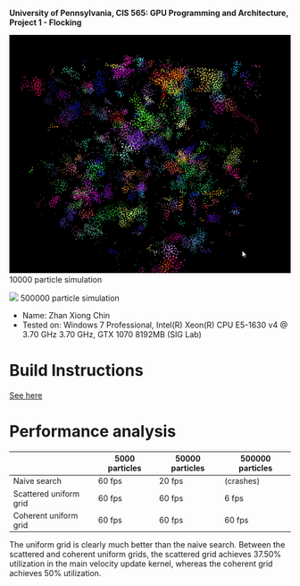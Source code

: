 **University of Pennsylvania, CIS 565: GPU Programming and Architecture,
Project 1 - Flocking**

![](images/boids2.gif)
10000 particle simulation

![](images/boids.gif)
500000 particle simulation


* Name: Zhan Xiong Chin
* Tested on: Windows 7 Professional, Intel(R) Xeon(R) CPU E5-1630 v4 @ 3.70 GHz 3.70 GHz, GTX 1070 8192MB (SIG Lab)

Build Instructions
==================
[See here](https://github.com/CIS565-Fall-2016/Project0-CUDA-Getting-Started/blob/master/INSTRUCTION.md)

Performance analysis
====================

|                        | 5000 particles | 50000 particles | 500000 particles |
|------------------------|----------------|-----------------|------------------|
| Naive search           | 60 fps         | 20 fps          | (crashes)        |
| Scattered uniform grid | 60 fps         | 60 fps          | 6 fps            |
| Coherent uniform grid  | 60 fps         | 60 fps          | 60 fps           |

The uniform grid is clearly much better than the naive search. Between the scattered and coherent uniform grids, the
scattered grid achieves 37.50% utilization in the main velocity update kernel, whereas the coherent grid achieves 50%
utilization.
